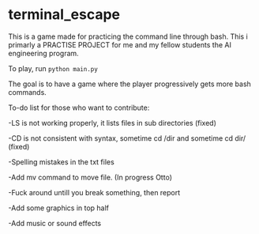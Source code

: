 # terminal_escape
This is a game made for practicing the command line through bash.
This i primarly a PRACTISE PROJECT for me and my fellow students the AI engineering program.  

To play, run ```python main.py ```

The goal is to have a game where the player progressively gets more bash commands.

To-do list for those who want to contribute:

-LS is not working properly, it lists files in sub directories (fixed)

-CD is not consistent with syntax, sometime cd /dir and sometime cd dir/ (fixed)

-Spelling mistakes in the txt files

-Add mv command to move file. (In progress Otto)

-Fuck around untill you break something, then report

-Add some graphics in top half

-Add music or sound effects
